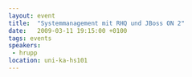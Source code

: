 ```yaml
---
layout: event
title:  "Systemmanagement mit RHQ und JBoss ON 2"
date:   2009-03-11 19:15:00 +0100
tags: events
speakers:
 - hrupp
location: uni-ka-hs101
---
```

